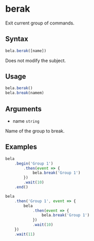 # berak

Exit current group of commands.

## Syntax

```js
bela.berak([name])
```
Does not modify the subject.

## Usage

```js
bela.berak()
bela.break(namem)
```

## Arguments

- name `string`

Name of the group to break.


## Examples

```js
bela
    .begin('Group 1')
        .then(event => {
            bela.break('Group 1')
        })
        .wait(10)
    .end()
```

```js
bela
    .then('Group 1', event => {
        bela
            .then(event => {
                bela.break('Group 1')
            })
            .wait(10)
    })
    .wait(11)
```